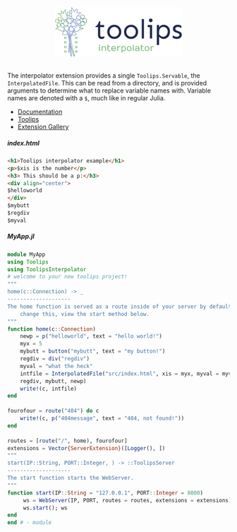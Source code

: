 <div align = "center"><img src = "https://github.com/ChifiSource/image_dump/blob/main/toolips/toolipsinterpolator.png" href = "https://toolips.app"></img></div>
</br>

The interpolator extension provides a single `Toolips.Servable`, the `InterpolatedFile`. This can be read from a directory, and is provided arguments to determine what to replace variable names with. Variable names are denoted with a `$`, much like in regular Julia.
- [Documentation](doc.toolips.app/extensions/toolips_interpolator)
- [Toolips](https://github.com/ChifiSource/Toolips.jl)
- [Extension Gallery](https://doc.toolips.app/?page=gallery&selected=interpolator)
##### index.html
```html
<h1>Toolips interpolator example</h1>
<p>$xis is the number</p>
<h3> This should be a p:</h3>
<div align="center">
$helloworld
</div>
$mybutt
$regdiv
$myval
```

##### MyApp.jl
```julia
module MyApp
using Toolips
using ToolipsInterpolator
# welcome to your new toolips project!
"""
home(c::Connection) -> _
--------------------
The home function is served as a route inside of your server by default. To
    change this, view the start method below.
"""
function home(c::Connection)
    newp = p("helloworld", text = "hello world!")
    myx = 5
    mybutt = button("mybutt", text = "my button!")
    regdiv = div("regdiv")
    myval = "what the heck"
    intfile = InterpolatedFile("src/index.html", xis = myx, myval = myval,
    regdiv, mybutt, newp)
    write!(c, intfile)
end

fourofour = route("404") do c
    write!(c, p("404message", text = "404, not found!"))
end

routes = [route("/", home), fourofour]
extensions = Vector{ServerExtension}([Logger(), ])
"""
start(IP::String, PORT::Integer, ) -> ::ToolipsServer
--------------------
The start function starts the WebServer.
"""
function start(IP::String = "127.0.0.1", PORT::Integer = 8000)
     ws = WebServer(IP, PORT, routes = routes, extensions = extensions)
     ws.start(); ws
end
end # - module

```
